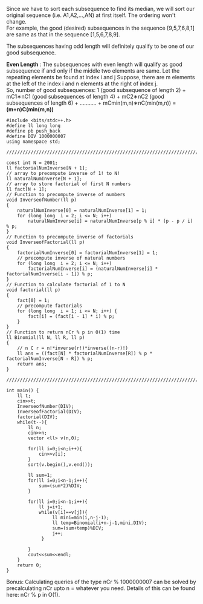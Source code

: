 Since we have to sort each subsequence to find its median, we will sort our original sequence (i.e. A1,A2,…,AN) at first itself. The ordering won't change.<br>
For example, the good (desired) subsequences in the sequence [9,5,7,6,8,1] are same as that in the sequence [1,5,6,7,8,9].

The subsequences having odd length will definitely qualify to be one of our good subsequence.

<b> Even Length </b>: The subsequences with even length will qualify as good subsequence if and only if the middle two elements are same. Let the repeating elements be found at index i and j Suppose, there are m elements at the left of the index i and n elements at the right of index j.<br>
So, number of good subsequences: 1 (good subsequence of length 2) + mC1∗nC1 (good subsequences of length 4) + mC2∗nC2 (good subsequences of length 6) + ........... + mCmin(m,n)∗nC(min(m,n)) = <b>(m+n)C(min(m,n))</b><br>

```
#include <bits/stdc++.h>
#define ll long long
#define pb push_back
#define DIV 1000000007
using namespace std;

//////////////////////////////////////////////////////////////////////////////////////////////////////////////////

const int N = 2001;
ll factorialNumInverse[N + 1];
// array to precompute inverse of 1! to N!
ll naturalNumInverse[N + 1];
// array to store factorial of first N numbers
ll fact[N + 1];
// Function to precompute inverse of numbers
void InverseofNumber(ll p)
{
    naturalNumInverse[0] = naturalNumInverse[1] = 1;
    for (long long  i = 2; i <= N; i++)
        naturalNumInverse[i] = naturalNumInverse[p % i] * (p - p / i) % p;
}
// Function to precompute inverse of factorials
void InverseofFactorial(ll p)
{
    factorialNumInverse[0] = factorialNumInverse[1] = 1;
    // precompute inverse of natural numbers
    for (long long  i = 2; i <= N; i++)
        factorialNumInverse[i] = (naturalNumInverse[i] * factorialNumInverse[i - 1]) % p;
}
// Function to calculate factorial of 1 to N
void factorial(ll p)
{
    fact[0] = 1;
    // precompute factorials
    for (long long  i = 1; i <= N; i++) {
        fact[i] = (fact[i - 1] * i) % p;
    }
}
// Function to return nCr % p in O(1) time
ll Binomial(ll N, ll R, ll p)
{
    // n C r = n!*inverse(r!)*inverse((n-r)!)
    ll ans = ((fact[N] * factorialNumInverse[R]) % p * factorialNumInverse[N - R]) % p;
    return ans;
}

////////////////////////////////////////////////////////////////////////////////////////////////////////////////

int main() {
	ll t;
	cin>>t;
    InverseofNumber(DIV);
    InverseofFactorial(DIV);
    factorial(DIV);
	while(t--){
		ll n;
		cin>>n;
		vector <ll> v(n,0);
		
		for(ll i=0;i<n;i++){
			cin>>v[i];
		}
		sort(v.begin(),v.end());
		
		ll sum=1;
		for(ll i=0;i<n-1;i++){
			sum=(sum*2)%DIV;
		}
		
		for(ll i=0;i<n-1;i++){
			ll j=i+1;
			while(v[i]==v[j]){
                 ll mini=min(i,n-j-1);
                 ll temp=Binomial(i+n-j-1,mini,DIV);
                 sum=(sum+temp)%DIV;
                 j++;
             }
			
		}
		cout<<sum<<endl;
	}
	return 0;
}
```
Bonus: Calculating queries of the type nCr % 1000000007 can be solved by precalculating nCr upto n = whatever you need. Details of this can be found here: nCr % p in O(1).
